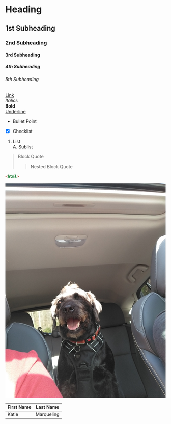 # Heading <br>
## 1st Subheading <br>
### 2nd Subheading <br>
#### 3rd Subheading <br>
##### 4th Subheading <br>
###### 5th Subheading <br>
[Link](https://github.com/katiemarqueling) <br>
<i>Italics</i> <br>
<b>Bold</b> <br>
<u> Underline </u> <br>
* Bullet Point <br>
- [X] Checklist
1. List <br>
A. Sublist <br>
> Block Quote <br>
>> Nested Block Quote <br>

```html 
<html> 
```

![Picture](https://github.com/katiemarqueling/Career/blob/main/UpskillLearning/PicturesToEmbed/MarkdownPracticePhoto.jpg) <br>

| First Name | Last Name |
|------------|-----------|
|Katie       |Marqueling |





